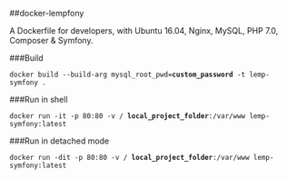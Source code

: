 ##docker-lempfony

A Dockerfile for developers, with Ubuntu 16.04, Nginx, MySQL, PHP 7.0, Composer & Symfony.

###Build
<pre><code>docker build --build-arg mysql_root_pwd=<b>custom_password</b> -t lemp-symfony .</pre></code>

###Run in shell
<pre><code>docker run -it -p 80:80 -v / <b>local_project_folder</b>:/var/www lemp-symfony:latest</pre></code>

###Run in detached mode
<pre><code>docker run -dit -p 80:80 -v / <b>local_project_folder</b>:/var/www lemp-symfony:latest</pre></code>